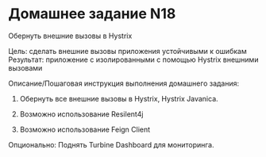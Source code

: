 # Домашнее задание N18
Обернуть внешние вызовы в Hystrix

Цель: сделать внешние вызовы приложения устойчивыми к ошибкам
Результат: приложение с изолированными с помощью Hystrix внешними вызовами


Описание/Пошаговая инструкция выполнения домашнего задания:

1. Обернуть все внешние вызовы в Hystrix, Hystrix Javanica.

2. Возможно использование Resilent4j

3. Возможно использование Feign Client

Опционально: Поднять Turbine Dashboard для мониторинга.

